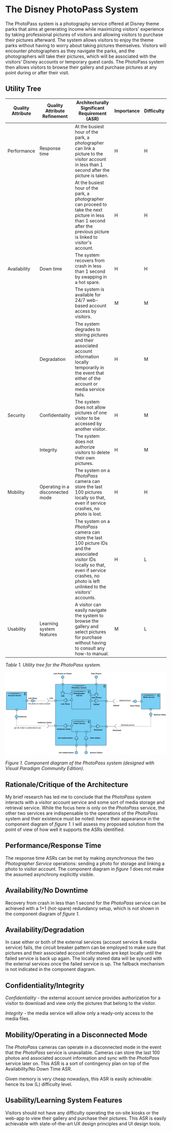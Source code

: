 # The Disney PhotoPass System

The PhotoPass system is a photography service offered at Disney theme parks that aims at generating income while maximizing visitors&#39; experience by taking professional pictures of visitors and allowing visitors to purchase their pictures afterward. The system allows visitors to enjoy the theme parks without having to worry about taking pictures themselves. Visitors will encounter photographers as they navigate the parks, and the photographers will take their pictures, which will be associated with the visitors&#39; Disney accounts or temporary guest cards. The PhotoPass system then allows visitors to browse their gallery and purchase pictures at any point during or after their visit.

## Utility Tree

| Quality Attribute | Quality Attribute Refinement | Architecturally Significant Requirement (ASR) | Importance | Difficulty |
| ----------------- | ---------------------------- | --------------------------------------------- | ---------- | ---------- |
| Performance | Response time | At the busiest hour of the park, a photographer can link a picture to the visitor account in less than 1 second after the picture is taken. | H | H |
| | | At the busiest hour of the park, a photographer can proceed to take the next picture in less than 1 second after the previous picture is linked to visitor&#39;s account. | H | H |
| Availability | Down time | The system recovers from crash in less than 1 second by swapping in a hot spare. | H | H |
| | | The system is available for 24/7 web-based account access by visitors. | M | M |
| | Degradation | The system degrades to storing pictures and their associated account information locally temporarily in the event that either of the account or media service fails. | H | M |
| Security | Confidentiality | The system does not allow pictures of one visitor to be accessed by another visitor. | H | M |
| | Integrity | The system does not authorize visitors to delete their own pictures. | H | M |
| Mobility | Operating in a disconnected mode | The system on a _PhotoPass_ camera can store the last 100 pictures locally so that, even if service crashes, no photo is lost. | H | H |
| | | The system on a _PhotoPass_ camera can store the last 100 picture IDs and the associated visitor IDs locally so that, even if service crashes, no photo is left unlinked to the visitors&#39; accounts. | H | L |
| Usability | Learning system features | A visitor can easily navigate the system to browse the gallery and select pictures for purchase without having to consult any how-to manual. | M | L |

_Table 1. Utility tree for the PhotoPass system._

![Component Diagram of the PhotoPass System](docs/component-diagram.png)

_Figure 1. Component diagram of the PhotoPass system (designed with Visual Paradigm Community Edition)._

## Rationale/Critique of the Architecture

My brief research has led me to conclude that the _PhotoPass_ system interacts with a visitor account service and some sort of media storage and retrieval service. While the focus here is only on the _PhotoPass_ service, the other two services are indispensable to the operations of the _PhotoPass_ system and their existence must be noted: hence their appearance in the component diagram of _figure 1_. I will assess my proposed solution from the point of view of how well it supports the ASRs identified.

## Performance/Response Time

The response time ASRs can be met by making _asynchronous_ the two _Photographer Service_ operations: sending a photo for storage and linking a photo to visitor account. The component diagram in _figure 1_ does not make the assumed asynchrony explicitly visible.

## Availability/No Downtime

Recovery from crash in less than 1 second for the _PhotoPass_ service can be achieved with a 1+1 (hot-spare) redundancy setup, which is not shown in the component diagram of _figure 1_.

## Availability/Degradation

In case either or both of the external services (account service &amp; media service) fails, the circuit breaker pattern can be employed to make sure that pictures and their associated account information are kept locally until the failed service is back up again. The locally stored data will be synced with the external services once the failed service is up. The fallback mechanism is not indicated in the component diagram.

## Confidentiality/Integrity

_Confidentiality_ - the external account service provides authorization for a visitor to download and view only the pictures that belong to the visitor.

_Integrity_ - the media service will allow only a ready-only access to the media files.

## Mobility/Operating in a Disconnected Mode

The _PhotoPass_ cameras can operate in a disconnected mode in the event that the _PhotoPass_ service is unavailable. Cameras can store the last 100 photos and associated account information and sync with the _PhotoPass_ service later on. This ASR is a sort of contingency plan on top of the Availability/No Down Time ASR.

Given memory is very cheap nowadays, this ASR is easily achievable: hence its low (L) difficulty level.

## Usability/Learning System Features

Visitors should not have any difficulty operating the on-site kiosks or the web-app to view their gallery and purchase their pictures. This ASR is easily achievable with state-of-the-art UX design principles and UI design tools.